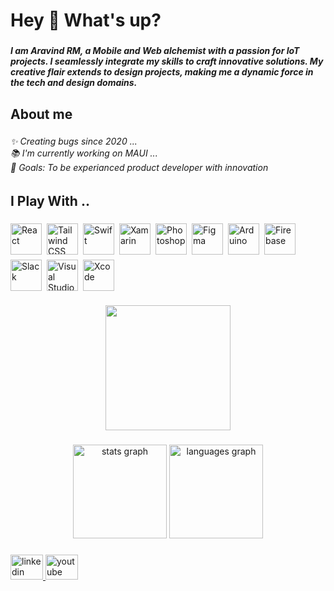 <h1 align="left">Hey 👋 What's up?</h1>

###

<h5 align="left">I am Aravind RM, a Mobile and Web alchemist with a passion for IoT projects. I seamlessly integrate my skills to craft innovative solutions. My creative flair extends to design projects, making me a dynamic force in the tech and design domains.</h5>

###

<h2 align="left">About me</h2>

###

<h6 align="left">✨ Creating bugs since 2020 ...<br>📚 I'm currently working on MAUI ...<br>🎯 Goals: To be experianced product developer with innovation</h6>

###

<h2 align="left">I Play With ..</h2>

###

<div style="display: flex; align-items: center; gap: 8px; flex-wrap: wrap;">
  <img src="https://cdn.jsdelivr.net/gh/devicons/devicon/icons/react/react-original.svg" style="width: 50px; height: 50px;" alt="React" />
  <img src="https://skillicons.dev/icons?i=tailwind" style="width: 50px; height: 50px;" alt="Tailwind CSS" />
  <img src="https://cdn.jsdelivr.net/gh/devicons/devicon/icons/swift/swift-original.svg" style="width: 50px; height: 50px;" alt="Swift" />
  <img src="https://cdn.jsdelivr.net/gh/devicons/devicon/icons/xamarin/xamarin-original.svg" style="width: 50px; height: 50px;" alt="Xamarin" />
  <img src="https://skillicons.dev/icons?i=ps" style="width: 50px; height: 50px;" alt="Photoshop" />
  <img src="https://skillicons.dev/icons?i=figma" style="width: 50px; height: 50px;" alt="Figma" />
  <img src="https://cdn.jsdelivr.net/gh/devicons/devicon/icons/arduino/arduino-original.svg" style="width: 50px; height: 50px;" alt="Arduino" />
  <img src="https://cdn.jsdelivr.net/gh/devicons/devicon/icons/firebase/firebase-plain.svg" style="width: 50px; height: 50px;" alt="Firebase" />
  <img src="https://cdn.jsdelivr.net/gh/devicons/devicon/icons/slack/slack-original.svg" style="width: 50px; height: 50px;" alt="Slack" />
  <img src="https://cdn.jsdelivr.net/gh/devicons/devicon/icons/visualstudio/visualstudio-plain.svg" style="width: 50px; height: 50px;" alt="Visual Studio" />
  <img src="https://cdn.jsdelivr.net/gh/devicons/devicon/icons/xcode/xcode-original.svg" style="width: 50px; height: 50px;" alt="Xcode" />
</div>



###

<div align="center">
  <img height="200" src="https://c.tenor.com/M62TVWh-ZukAAAAC/tenor.gif"  />
</div>

###

<div align="center">
  <img src="https://github-readme-stats.vercel.app/api?username=ARAVIND1702&hide_title=false&hide_rank=false&show_icons=true&include_all_commits=true&count_private=true&disable_animations=false&theme=merko&locale=en&hide_border=false&order=1" height="150" alt="stats graph"  />
  <img src="https://github-readme-stats.vercel.app/api/top-langs?username=ARAVIND1702&locale=en&hide_title=false&layout=compact&card_width=320&langs_count=5&theme=merko&hide_border=false&order=2" height="150" alt="languages graph"  />
</div>

###

###

<div align="left">
  <a href="https://in.linkedin.com/in/rm-aravind" target="_blank">
    <img src="https://raw.githubusercontent.com/maurodesouza/profile-readme-generator/master/src/assets/icons/social/linkedin/default.svg" width="52" height="40" alt="linkedin logo"  />
  </a>
  <a href="https://www.youtube.com/channel/UCCebebHPTDg2FZFL8ICK6hA" target="_blank">
    <img src="https://raw.githubusercontent.com/maurodesouza/profile-readme-generator/master/src/assets/icons/social/youtube/default.svg" width="52" height="40" alt="youtube logo"  />
  </a>
</div>

###
